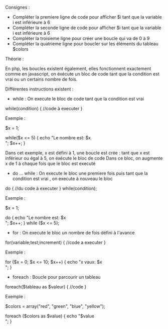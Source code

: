 Consignes :

- Compléter la premiere ligne de code pour afficher $i tant que la variable i est inférieure à 6
- Compléter la seconde ligne de code pour afficher $i tant que la variable i est inférieure à 6
- Compléter la troisieme ligne pour créer une boucle qui va de 0 à 9
- Compléter la quatrieme ligne pour boucler sur les éléments du tableau $colors



Théorie :

En php, les boucles existent également, elles fonctionnent exactement comme en javascript, on éxécute un bloc de code
tant que la condition est vrai ou un certains nombre de fois.

Différentes instructions existent :


- while : On execute le bloc de code tant que la condition est vrai

while(condition)
{
//code à executer
}

Exemple :

$x = 1;

while($x <= 5) {
    echo "Le nombre est: $x <br>";
    $x++;
}

Dans cet exemple, x est défini à 1, une boucle est crée : tant que x est inférieur ou égal à 5, on éxécute le bloc de code
Dans ce bloc, on augmente x de 1 à chaque fois que le bloc est executé


- do ... while : On execute le bloc une premiere fois puis tant que la condition est vrai , on execute à nouveau le bloc

do {
//du code à executer
}
while(condition);

Exemple :

$x = 1;

do {
    echo "Le nombre est: $x <br>";
    $x++;
} while ($x <= 5);



- for : On execute le bloc un nombre de fois défini à l'avance

for(variable;test;increment)
{
//code a executer
}

Exemple :

for ($x = 0; $x <= 10; $x++) {
    echo "x vaux: $x <br>";
}


- foreach : Boucle pour parcourir un tableau

foreach($tableau as $valeur)
{
//code
}

Exemple :

$colors = array("red", "green", "blue", "yellow");

foreach ($colors as $value) {
    echo "$value <br>";
}


